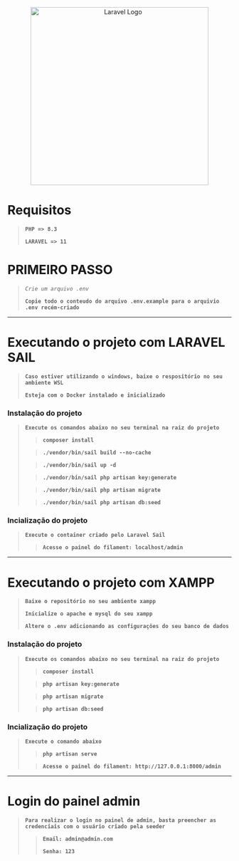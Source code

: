 <p align="center"><a href="https://laravel.com" target="_blank"><img src="https://raw.githubusercontent.com/laravel/art/master/logo-lockup/5%20SVG/2%20CMYK/1%20Full%20Color/laravel-logolockup-cmyk-red.svg" width="400" alt="Laravel Logo"></a></p>

# Requisitos
> **`PHP => 8.3`**
>
> **`LARAVEL => 11`**

# PRIMEIRO PASSO
> *`Crie um arquivo .env`*
>
> **`Copie todo o conteudo do arquivo .env.example para o arquivio .env recém-criado`**
---

# Executando o projeto com LARAVEL SAIL
> **`Caso estiver utilizando o windows, baixe o respositório no seu ambiente WSL`**
>
> **`Esteja com o Docker instalado e inicializado`**

### Instalação do projeto
> **`Execute os comandos abaixo no seu terminal na raiz do projeto`**
>
> > **`composer install`**
>
> > **`./vendor/bin/sail build --no-cache`**
>
> > **`./vendor/bin/sail up -d`**
>
> > **`./vendor/bin/sail php artisan key:generate`**
>
> > **`./vendor/bin/sail php artisan migrate`**
>
> > **`./vendor/bin/sail php artisan db:seed`**


### Incialização do projeto
> **`Execute o container criado pelo Laravel Sail`**
>
> > **`Acesse o painel do filament: localhost/admin`**

---
# Executando o projeto com XAMPP
> **`Baixe o repositório no seu ambiente xampp`**
>
> **`Inicialize o apache e mysql do seu xampp`**
>
> **`Altere o .env adicionando as configurações do seu banco de dados`**

### Instalação do projeto
> **`Execute os comandos abaixo no seu terminal na raiz do projeto`**
>
> > **`composer install`**
>
> > **`php artisan key:generate`**
>
> > **`php artisan migrate`**
>
> > **`php artisan db:seed`**

### Incialização do projeto
> **`Execute o comando abaixo`**
>
> > **`php artisan serve`**
>
> > **`Acesse o painel do filament: http://127.0.0.1:8000/admin`**
---

# Login do painel admin
> **`Para realizar o login no painel de admin, basta preencher as credenciais com o usuário criado pela seeder`**
>
> >  **`Email: admin@admin.com`**
> >
> >  **`Senha: 123`** 
